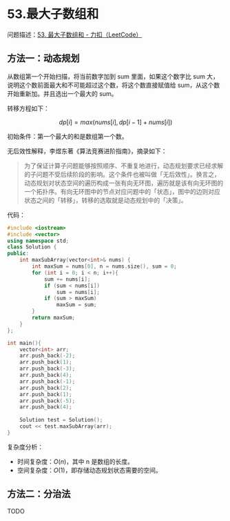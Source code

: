 # 53.最大子数组和

问题描述：[53. 最大子数组和 - 力扣（LeetCode）](https://leetcode.cn/problems/maximum-subarray/)

## 方法一：动态规划

从数组第一个开始扫描，将当前数字加到 sum 里面，如果这个数字比 sum 大，说明这个数前面最大和不可能超过这个数，将这个数直接赋值给 sum，从这个数开始重新加。并且选出一个最大的 sum。

转移方程如下：

$$
dp[i]=max(nums[i],dp[i−1]+nums[i])
$$

初始条件：第一个最大的和是数组第一个数。

无后效性解释，李煜东著《算法竞赛进阶指南》，摘录如下：

> 为了保证计算子问题能够按照顺序、不重复地进行，动态规划要求已经求解的子问题不受后续阶段的影响。这个条件也被叫做「无后效性」。换言之，动态规划对状态空间的遍历构成一张有向无环图，遍历就是该有向无环图的一个拓扑序。有向无环图中的节点对应问题中的「状态」，图中的边则对应状态之间的「转移」，转移的选取就是动态规划中的「决策」。

代码：

```cpp
#include <iostream>
#include <vector>
using namespace std;
class Solution {
public:
    int maxSubArray(vector<int>& nums) {
        int maxSum = nums[0], n = nums.size(), sum = 0;
        for (int i = 0; i < n; i++){
            sum += nums[i];
            if (sum < nums[i])
                sum = nums[i];
            if (sum > maxSum)
                maxSum = sum;
        }
        return maxSum;
    }
};

int main(){
    vector<int> arr;
    arr.push_back(-2);
    arr.push_back(1);
    arr.push_back(-3);
    arr.push_back(4);
    arr.push_back(-1);
    arr.push_back(2);
    arr.push_back(1);
    arr.push_back(-5);
    arr.push_back(4);
  
    Solution test = Solution();
    cout << test.maxSubArray(arr);
}
```

复杂度分析：

- 时间复杂度：$O(n)$，其中 n 是数组的长度。
- 空间复杂度：$O(1)$，即存储动态规划状态需要的空间。

## 方法二：分治法

TODO
